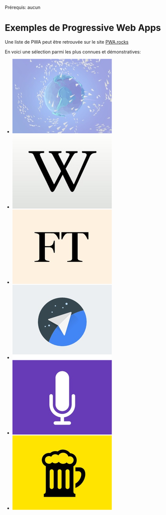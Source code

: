 <span class="requirements">Prérequis: aucun</span>

Exemples de Progressive Web Apps
================================

Une liste de PWA peut être retrouvée sur le site <a target="_blank" href="http://pwa.rocks">PWA.rocks</a>

En voici une sélection parmi les plus connues et démonstratives:

<div class="gallery">
<ul>
	<li>
	<a href="https://paperplanes.world/" target="blank">
		<img src="static/assets/gallery/paper-planes.jpg" />
	</a>
	</li>	
    <li>
        <a href="https://wiki-offline.jakearchibald.com/" target="blank">
            <img src="static/assets/gallery/wiki-offline.jpg" />
        </a>
    </li>
    <li>
        <a href="https://app.ft.com/" target="blank">
            <img src="static/assets/gallery/financial-times.jpg" />
        </a>
    </li>
    <li>
        <a href="https://spaces.google.com/" target="blank">
            <img src="static/assets/gallery/google-spaces.jpg" />
        </a>
    </li>
    <li>
        <a href="https://voice-memos.appspot.com/" target="blank">
            <img src="static/assets/gallery/voice-memos.jpg" />
        </a>
    </li>
    <li>
        <a href="https://deanhume.github.io/beer/" target="blank">
            <img src="static/assets/gallery/progressive-beer.jpg" />
        </a>
    </li>
</ul>

</div>


